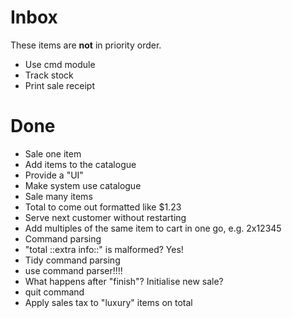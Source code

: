 # Inbox

These items are __not__ in priority order.

- Use cmd module
- Track stock
- Print sale receipt
  
# Done
- Sale one item
- Add items to the catalogue
- Provide a "UI"
- Make system use catalogue
- Sale many items
- Total to come out formatted like $1.23
- Serve next customer without restarting
- Add multiples of the same item to cart in one go, e.g. 2x12345
- Command parsing 
- "total ::extra info::" is malformed? Yes!
- Tidy command parsing
- use command parser!!!!
- What happens after "finish"? Initialise new sale?
- quit command
- Apply sales tax to "luxury" items on total
